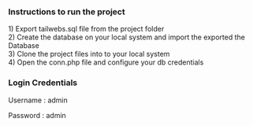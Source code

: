 <h3>Instructions to run the project</h3>
1) Export tailwebs.sql file from the project folder<br>
2) Create the database on your local system and import the exported the Database</br>
3) Clone the project files into to your local system</br>
4) Open the conn.php file and configure your db credentials

<h3>Login Credentials</h3>
<p>Username : admin</p>
<p>Password : admin</p>
